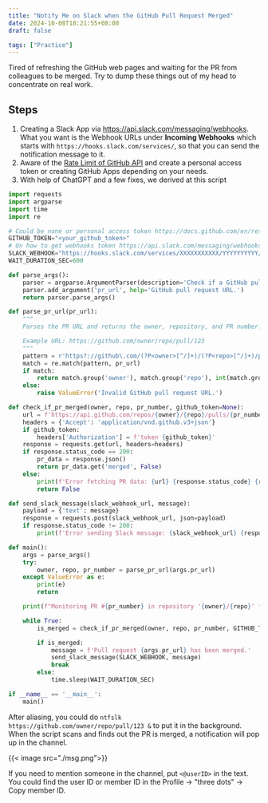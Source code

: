 ```yaml
---
title: "Notify Me on Slack when the GitHub Pull Request Merged"
date: 2024-10-08T18:21:55+08:00
draft: false

tags: ["Practice"]
---
```


Tired of refreshing the GitHub web pages and waiting for the PR from colleagues to be merged.
Try to dump these things out of my head to concentrate on real work.

## Steps

1. Creating a Slack App via https://api.slack.com/messaging/webhooks. What you want is the Webhook URLs under **Incoming Webhooks** which starts with `https://hooks.slack.com/services/`, so that you can send the notification message to it.
2. Aware of the [Rate Limit of GitHub API](https://docs.github.com/en/rest/using-the-rest-api/rate-limits-for-the-rest-api) and create a personal access token or creating GitHub Apps depending on your needs.
3. With help of ChatGPT and a few fixes, we derived at this script

```python
import requests
import argparse
import time
import re

# Could be none or personal access token https://docs.github.com/en/rest/using-the-rest-api/rate-limits-for-the-rest-api
GITHUB_TOKEN="<your_github_token>"
# On how to get webhooks token https://api.slack.com/messaging/webhooks
SLACK_WEBHOOK="https://hooks.slack.com/services/XXXXXXXXXXX/YYYYYYYYYY/ZZZZZZZZZZZZZZ"
WAIT_DURATION_SEC=600

def parse_args():
    parser = argparse.ArgumentParser(description='Check if a GitHub pull request was merged and send a Slack message.')
    parser.add_argument('pr_url', help='GitHub pull request URL.')
    return parser.parse_args()

def parse_pr_url(pr_url):
    """
    Parses the PR URL and returns the owner, repository, and PR number.

    Example URL: https://github.com/owner/repo/pull/123
    """
    pattern = r'https?://github\.com/(?P<owner>[^/]+)/(?P<repo>[^/]+)/pull/(?P<pr_number>\d+)'
    match = re.match(pattern, pr_url)
    if match:
        return match.group('owner'), match.group('repo'), int(match.group('pr_number'))
    else:
        raise ValueError('Invalid GitHub pull request URL.')

def check_if_pr_merged(owner, repo, pr_number, github_token=None):
    url = f'https://api.github.com/repos/{owner}/{repo}/pulls/{pr_number}'
    headers = {'Accept': 'application/vnd.github.v3+json'}
    if github_token:
        headers['Authorization'] = f'token {github_token}'
    response = requests.get(url, headers=headers)
    if response.status_code == 200:
        pr_data = response.json()
        return pr_data.get('merged', False)
    else:
        print(f'Error fetching PR data: {url} {response.status_code} {response.reason}')
        return False

def send_slack_message(slack_webhook_url, message):
    payload = {'text': message}
    response = requests.post(slack_webhook_url, json=payload)
    if response.status_code != 200:
        print(f'Error sending Slack message: {slack_webhook_url} {response.status_code} {response.reason}')

def main():
    args = parse_args()
    try:
        owner, repo, pr_number = parse_pr_url(args.pr_url)
    except ValueError as e:
        print(e)
        return

    print(f"Monitoring PR #{pr_number} in repository '{owner}/{repo}' for merge status.")

    while True:
        is_merged = check_if_pr_merged(owner, repo, pr_number, GITHUB_TOKEN)

        if is_merged:
            message = f'Pull request {args.pr_url} has been merged.'
            send_slack_message(SLACK_WEBHOOK, message)
            break
        else:
            time.sleep(WAIT_DURATION_SEC)

if __name__ == '__main__':
    main()
```

After aliasing, you could do `ntfslk https://github.com/owner/repo/pull/123 &` to put it in the background.
When the script scans and finds out the PR is merged, a notification will pop up in the channel.

{{< image src="./msg.png">}}

If you need to mention someone in the channel, put `<@userID>` in the text. You could find the user ID or member ID in the Profile -> "three dots" -> Copy member ID.